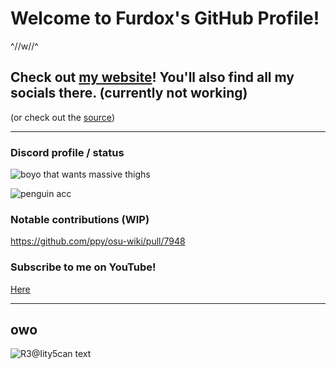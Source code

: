 <!--
**NathanTurnYT/NathanTurnYT** is a ✨ _special_ ✨ repository because its `README.md` (this file) appears on your GitHub profile.

Here are some ideas to get you started:

- 🔭 I’m currently working on ...
- 🌱 I’m currently learning ...
- 👯 I’m looking to collaborate on ...
- 🤔 I’m looking for help with ...
- 💬 Ask me about ...
- 📫 How to reach me: ...
- 😄 Pronouns: ...
- ⚡ Fun fact: ...
- 💁‍♀️ Me when your mom ...
-->

# Welcome to Furdox's GitHub Profile!
<!--・ω・-->
^//w//^
<!-- cwinge. also, it's wierd the coding state I'm in rn...
### My coding languages are :
None since I stopped learning. However, I make Scratch games! [Scratch Profile](http://tiny.cc/guffcat)
-->

## **Check out [my website](http://furdox.tk/)! You'll also find all my socials there. (currently not working)**
<!-- THIS IS A GRABIFY LINK, REAL LINK IS http://furdox.tk/ --><!-- (NUH UH! change that shit, grabbing ips is bad, old me) -->
(or check out the [source](http://github.com/Furdox/website))

-----


### Discord profile / status

![boyo that wants massive thighs](https://discord.c99.nl/widget/theme-2/670459646284398615.png)

![penguin acc](https://discord.c99.nl/widget/theme-2/724699209168715887.png)

### Notable contributions (WIP)

https://github.com/ppy/osu-wiki/pull/7948

### Subscribe to me on YouTube!

[Here](http://tiny.cc/furdoxyt)

-----

## owo

![R3@Iity5can text](https://raw.githubusercontent.com/Furdox/oldwebsite/95001dfe473d2743077e6b0f8bcb1400e8fbc8e3/oldwebsite/website/secret/S%C3%A9lection_133.png)
